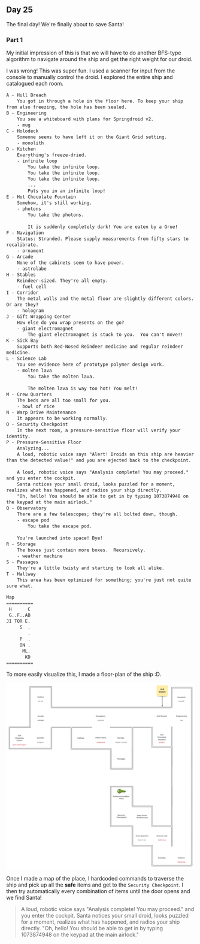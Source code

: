 ## Day 25

The final day! We're finally about to save Santa!

### Part 1

My initial impression of this is that we will have to do another BFS-type algorithm to navigate around the ship and get the right weight for our droid. 

I was wrong! This was super fun. I used a scanner for input from the console to manually control the droid. I explored the entire ship and catalogued each room.

```
A - Hull Breach
	You got in through a hole in the floor here. To keep your ship from also freezing, the hole has been sealed.
B - Engineering
	You see a whiteboard with plans for Springdroid v2.
	- mug
C - Holodeck
	Someone seems to have left it on the Giant Grid setting.
	- monolith	
D - Kitchen
	Everything's freeze-dried.
	- infinite loop
		You take the infinite loop.
		You take the infinite loop.
		You take the infinite loop.
		...
		Puts you in an infinite loop!
E - Hot Chocolate Fountain
	Somehow, it's still working.
	- photons
		You take the photons.

		It is suddenly completely dark! You are eaten by a Grue!
F - Navigation
	Status: Stranded. Please supply measurements from fifty stars to recalibrate.
	- ornament
G - Arcade
	None of the cabinets seem to have power.
	- astrolabe
H - Stables
	Reindeer-sized. They're all empty.
	- fuel cell
I - Corridor
	The metal walls and the metal floor are slightly different colors. Or are they?
	- hologram
J - Gift Wrapping Center
	How else do you wrap presents on the go?
	- giant electromagnet
		The giant electromagnet is stuck to you.  You can't move!!
K - Sick Bay
	Supports both Red-Nosed Reindeer medicine and regular reindeer medicine.
L - Science Lab
	You see evidence here of prototype polymer design work.
	- molten lava
		You take the molten lava.

		The molten lava is way too hot! You melt!
M - Crew Quarters
	The beds are all too small for you.
	- bowl of rice
N - Warp Drive Maintenance
	It appears to be working normally.
O - Security Checkpoint
	In the next room, a pressure-sensitive floor will verify your identity.
P - Pressure-Sensitive Floor
	Analyzing...
	A loud, robotic voice says "Alert! Droids on this ship are heavier than the detected value!" and you are ejected back to the checkpoint.

	A loud, robotic voice says "Analysis complete! You may proceed." and you enter the cockpit.
	Santa notices your small droid, looks puzzled for a moment, realizes what has happened, and radios your ship directly.
	"Oh, hello! You should be able to get in by typing 1073874948 on the keypad at the main airlock."
Q - Observatory
	There are a few telescopes; they're all bolted down, though.
	- escape pod
		You take the escape pod.

	You're launched into space! Bye!
R - Storage
	The boxes just contain more boxes.  Recursively.
	- weather machine
S - Passages
	They're a little twisty and starting to look all alike.
T - Hallway
	This area has been optimized for something; you're just not quite sure what.
```

```
Map
==========
 H      C
 G..F..AB
JI TQR E.
     S  .
        .
     P  .
     ON .
      ML.
       KD
==========
```

To more easily visualize this, I made a floor-plan of the ship :D.

![Santa's Ship](SantaShip.png "Santa's Ship")

Once I made a map of the place, I hardcoded commands to traverse the ship and pick up all the **safe** items and get to the `Security Checkpoint`. I then try automatically every combination of items until the door opens and we find Santa!

> A loud, robotic voice says "Analysis complete! You may proceed." and you enter the cockpit.
Santa notices your small droid, looks puzzled for a moment, realizes what has happened, and radios your ship directly.
"Oh, hello! You should be able to get in by typing 1073874948 on the keypad at the main airlock."
